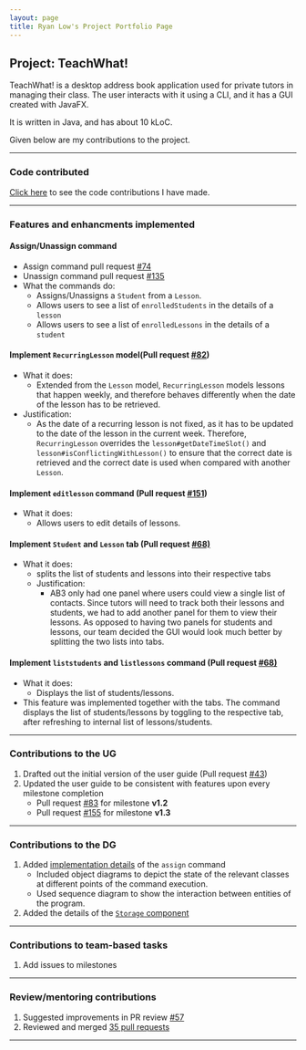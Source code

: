 ```yaml
---
layout: page
title: Ryan Low's Project Portfolio Page
---
```


## Project: TeachWhat!

TeachWhat! is a desktop address book application used for private tutors in managing their class.
The user interacts with it using a CLI, and it has a GUI created with JavaFX.

It is written in Java, and has about 10 kLoC.

Given below are my contributions to the project.

---

### Code contributed
[Click here](https://nus-cs2103-ay2122s2.github.io/tp-dashboard/?search=Ryan-l98&sort=groupTitle&sortWithin=title&timeframe=commit&mergegroup=&groupSelect=groupByRepos&breakdown=true&checkedFileTypes=docs~functional-code~test-code~other&since=2022-02-18&tabOpen=true&tabType=authorship&tabAuthor=Ryan-L98&tabRepo=AY2122S2-CS2103T-W11-3%2Ftp%5Bmaster%5D&authorshipIsMergeGroup=false&authorshipFileTypes=docs~functional-code~test-code~other&authorshipIsBinaryFileTypeChecked=false) 
to see the code contributions I have made.

---

### Features and enhancments implemented

#### Assign/Unassign command 

* Assign command pull request [#74](https://github.com/AY2122S2-CS2103T-W11-3/tp/pull/74)
* Unassign command pull request [#135](https://github.com/AY2122S2-CS2103T-W11-3/tp/pull/135) 
* What the commands do:
  * Assigns/Unassigns a `Student` from a `Lesson`.
  * Allows users to see a list of `enrolledStudents` in the details of a `lesson`
  * Allows users to see a list of `enrolledLessons` in the details of a `student`

#### Implement `RecurringLesson` model(Pull request [#82](https://github.com/AY2122S2-CS2103T-W11-3/tp/pull/82))

* What it does:
    * Extended from the `Lesson` model, `RecurringLesson` models lessons that happen weekly,
      and therefore behaves differently when the date of the lesson has to be retrieved.
* Justification:
    * As the date of a recurring lesson is not fixed, as it has to be updated to the date of the lesson in the
      current week. Therefore, `RecurringLesson` overrides the `lesson#getDateTimeSlot()`
      and `lesson#isConflictingWithLesson()` to ensure that the correct date is retrieved and the correct date
      is used when compared with another `Lesson`.

#### Implement `editlesson` command (Pull request [#151](https://github.com/AY2122S2-CS2103T-W11-3/tp/pull/151))

* What it does:
  * Allows users to edit details of lessons.

#### Implement `Student` and `Lesson` tab (Pull request [#68)](https://github.com/AY2122S2-CS2103T-W11-3/tp/pull/68)
    
* What it does:
  * splits the list of students and lessons into their respective tabs
  * Justification:
    * AB3 only had one panel where users could view a single list of contacts. Since tutors will need to track
    both their lessons and students, we had to add another panel for them to view their lessons. As opposed to having 
    two panels for students and lessons, our team decided the GUI would look much better by splitting the two lists into
    tabs.

#### Implement `liststudents` and `listlessons` command (Pull request [#68)](https://github.com/AY2122S2-CS2103T-W11-3/tp/pull/68)
  * What it does:
    * Displays the list of students/lessons.
  * This feature was implemented together with the tabs. The command displays the list of students/lessons
  by toggling to the respective tab, after refreshing to internal list of lessons/students.
  
---

### Contributions to the UG
1. Drafted out the initial version of the user guide (Pull request [#43](https://github.com/AY2122S2-CS2103T-W11-3/tp/pull/43))
2. Updated the user guide to be consistent with features upon every milestone completion
   * Pull request [#83](https://github.com/AY2122S2-CS2103T-W11-3/tp/pull/83) for milestone **v1.2**
   * Pull request [#155](https://github.com/AY2122S2-CS2103T-W11-3/tp/pull/155) for milestone **v1.3**
---

### Contributions to the DG
1. Added [implementation details](https://github.com/jamesyeap/tp/blob/master/docs/DeveloperGuide.md#assign-student-to-lesson) of the `assign` command
   * Included object diagrams to depict the state of the relevant classes at different points of the command execution.
   * Used sequence diagram to show the interaction between entities of the program.
2. Added the details of the [`Storage` component](https://github.com/AY2122S2-CS2103T-W11-3/tp/blob/master/docs/DeveloperGuide.md#storage-component)
---

### Contributions to team-based tasks
1. Add issues to milestones

---

### Review/mentoring contributions
1. Suggested improvements in PR review [#57](https://github.com/AY2122S2-CS2103T-W11-3/tp/pull/57)
2. Reviewed and merged [35 pull requests](https://github.com/AY2122S2-CS2103T-W11-3/tp/pulls?q=is%3Apr+reviewed-by%3Aryan-l98+)
--- 
